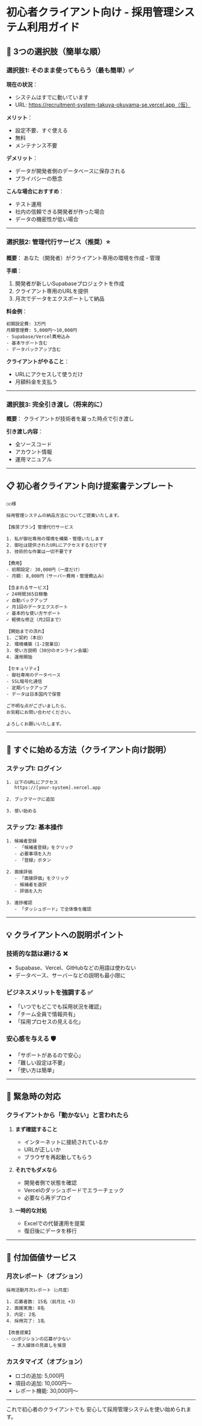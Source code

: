 # 初心者クライアント向け - 採用管理システム利用ガイド

## 🎯 3つの選択肢（簡単な順）

### 選択肢1: そのまま使ってもらう（最も簡単）✅

**現在の状況**：
- システムはすでに動いています
- URL: https://recruitment-system-takuya-okuyama-se.vercel.app（仮）

**メリット**：
- 設定不要、すぐ使える
- 無料
- メンテナンス不要

**デメリット**：
- データが開発者側のデータベースに保存される
- プライバシーの懸念

**こんな場合におすすめ**：
- テスト運用
- 社内の信頼できる開発者が作った場合
- データの機密性が低い場合

---

### 選択肢2: 管理代行サービス（推奨）⭐

**概要**：
あなた（開発者）がクライアント専用の環境を作成・管理

**手順**：
1. 開発者が新しいSupabaseプロジェクトを作成
2. クライアント専用のURLを提供
3. 月次でデータをエクスポートして納品

**料金例**：
```
初期設定費: 3万円
月額管理費: 5,000円〜10,000円
- Supabase/Vercel費用込み
- 基本サポート含む
- データバックアップ含む
```

**クライアントがやること**：
- URLにアクセスして使うだけ
- 月額料金を支払う

---

### 選択肢3: 完全引き渡し（将来的に）

**概要**：
クライアントが技術者を雇った時点で引き渡し

**引き渡し内容**：
- 全ソースコード
- アカウント情報
- 運用マニュアル

---

## 📋 初心者クライアント向け提案書テンプレート

```
○○様

採用管理システムの納品方法についてご提案いたします。

【推奨プラン】管理代行サービス

1. 私が御社専用の環境を構築・管理いたします
2. 御社は提供されたURLにアクセスするだけです
3. 技術的な作業は一切不要です

【費用】
- 初期設定: 30,000円（一度だけ）
- 月額: 8,000円（サーバー費用・管理費込み）

【含まれるサービス】
✓ 24時間365日稼働
✓ 自動バックアップ
✓ 月1回のデータエクスポート
✓ 基本的な使い方サポート
✓ 軽微な修正（月2回まで）

【開始までの流れ】
1. ご契約（本日）
2. 環境構築（1-2営業日）
3. 使い方説明（30分のオンライン会議）
4. 運用開始

【セキュリティ】
- 御社専用のデータベース
- SSL暗号化通信
- 定期バックアップ
- データは日本国内で保管

ご不明な点がございましたら、
お気軽にお問い合わせください。

よろしくお願いいたします。
```

---

## 🚀 すぐに始める方法（クライアント向け説明）

### ステップ1: ログイン
```
1. 以下のURLにアクセス
   https://[your-system].vercel.app

2. ブックマークに追加

3. 使い始める
```

### ステップ2: 基本操作
```
1. 候補者登録
   - 「候補者登録」をクリック
   - 必要事項を入力
   - 「登録」ボタン

2. 面接評価
   - 「面接評価」をクリック
   - 候補者を選択
   - 評価を入力

3. 進捗確認
   - 「ダッシュボード」で全体像を確認
```

---

## 💡 クライアントへの説明ポイント

### 技術的な話は避ける ❌
- Supabase、Vercel、GitHubなどの用語は使わない
- データベース、サーバーなどの説明も最小限に

### ビジネスメリットを強調する ✅
- 「いつでもどこでも採用状況を確認」
- 「チーム全員で情報共有」
- 「採用プロセスの見える化」

### 安心感を与える 🛡️
- 「サポートがあるので安心」
- 「難しい設定は不要」
- 「使い方は簡単」

---

## 📱 緊急時の対応

### クライアントから「動かない」と言われたら

1. **まず確認すること**
   - インターネットに接続されているか
   - URLが正しいか
   - ブラウザを再起動してもらう

2. **それでもダメなら**
   - 開発者側で状態を確認
   - Vercelのダッシュボードでエラーチェック
   - 必要なら再デプロイ

3. **一時的な対処**
   - Excelでの代替運用を提案
   - 復旧後にデータを移行

---

## 🎁 付加価値サービス

### 月次レポート（オプション）
```
採用活動月次レポート（○月度）

1. 応募者数: 15名（前月比 +3）
2. 面接実施: 8名
3. 内定: 2名
4. 採用完了: 1名

【改善提案】
- ○○ポジションの応募が少ない
  → 求人媒体の見直しを推奨
```

### カスタマイズ（オプション）
- ロゴの追加: 5,000円
- 項目の追加: 10,000円〜
- レポート機能: 30,000円〜

---

これで初心者のクライアントでも
安心して採用管理システムを使い始められます。